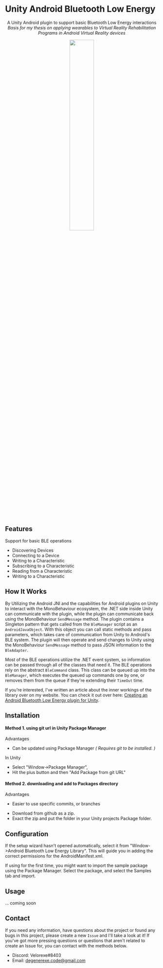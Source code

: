 # Unity Android Bluetooth Low Energy

<p align="center">
    A Unity Android plugin to support basic Bluetooth Low Energy interactions<br>
    <i>Basis for my thesis on applying wearables to Virtual Reality Rehabilitation Programs in Android Virtual Reality devices</i>
</p>

<p align="center">
    <img src="https://i.imgur.com/fL3ybma.png" style="width:40%;">
</p>

## Features

Support for basic BLE operations

* Discovering Devices
* Connecting to a Device
* Writing to a Characteristic
* Subscribing to a Characteristic
* Reading from a Characteristic
* Writing to a Characteristic

## How It Works

By Utilizing the Android JNI and the capabilities for Android plugins on Unity to interact with the MonoBehaviour ecosystem, the .NET side inside Unity can communicate with the plugin, while the plugin can communicate back using the MonoBehaviour `SendMessage` method. The plugin contains a Singleton pattern that gets called from the `BleManager` script as an `AndroidJavaObject`. With this object you can call static methods and pass parameters, which takes care of communication from Unity to Android's BLE system. The plugin will then operate and send changes to Unity using the MonoBehaviour `SendMessage` method to pass JSON information to the `BleAdapter`.

Most of the BLE operations utilize the .NET event system, so information can be passed through all of the classes that need it. The BLE operations rely on the abstract `BleCommand` class. This class can be queued up into the `BleManager`, which executes the queued up commands one by one, or removes them from the queue if they're extending their `TimeOut` time.

If you're interested, I've written an article about the inner workings of the library over on my website. You can check it out over here: [Creating an Android Bluetooth Low Energy plugin for Unity](https://velorexe.com/posts/unity-bluetooth-low-energy/).

## Installation

#### Method 1. using git url in Unity Package Manager
Advantages
- Can be updated using Package Manager
*( Requires git to be installed. )*

In Unity
* Select "Window->Package Manager", 
* Hit the plus button and then "Add Package from git URL"

#### Method 2. downloading and add to Packages directory
Advantages
- Easier to use specific commits, or branches

* Download from github as a zip. 
* Exact the zip and put the folder in your Unity projects Package folder.

## Configuration

If the setup wizard hasn't opened automatically, select it from "Window->Android Bluetooth Low Energy Library". 
This will guide you in adding the correct permissions for the AndroidManifest.xml.

If using for the first time, you might want to import the sample package using the Package Manager. Select the package, and select the Samples tab and import.

## Usage

... coming soon

## Contact

If you need any information, have questions about the project or found any bugs in this project, please create a new `Issue` and I'll take a look at it! If you've got more pressing questions or questions that aren't related to create an Issue for, you can contact with the methods below.

* Discord: Velorexe#8403
* Email: degenerexe.code@gmail.com
